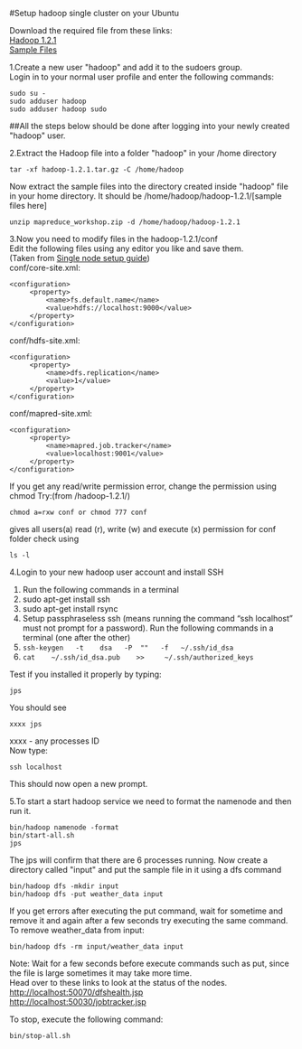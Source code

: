 #Setup hadoop single cluster on your Ubuntu

Download the required file from these links:  
[Hadoop 1.2.1](https://archive.apache.org/dist/hadoop/core/hadoop-1.2.1/hadoop-1.2.1.tar.gz)  
[Sample Files](https://drive.google.com/file/d/0B3ao8wGOP6diZXRnTE5YVEx6UXc/view?usp=sharing)

1.Create a new user "hadoop" and add it to the sudoers group.  
Login in to your normal user profile and enter the following commands:
```
sudo su -
sudo adduser hadoop
sudo adduser hadoop sudo
```
##All the steps below should be done after logging into your newly created "hadoop" user.

2.Extract the Hadoop file into a folder "hadoop" in your /home directory
```
tar -xf hadoop-1.2.1.tar.gz -C /home/hadoop
```
Now extract the sample files into the directory created inside "hadoop" file in your home directory.
It should be /home/hadoop/hadoop-1.2.1/[sample files here]
```
unzip mapreduce_workshop.zip -d /home/hadoop/hadoop-1.2.1
```
3.Now you need to modify files in the hadoop-1.2.1/conf  
Edit the following files using any editor you like and save them.  
(Taken from [Single node setup guide](http://hadoop.apache.org/docs/r1.2.1/single_node_setup.html))  
conf/core-site.xml:
```
<configuration>
     <property>
         <name>fs.default.name</name>
         <value>hdfs://localhost:9000</value>
     </property>
</configuration>
```

conf/hdfs-site.xml:
```
<configuration>
     <property>
         <name>dfs.replication</name>
         <value>1</value>
     </property>
</configuration>
```

conf/mapred-site.xml:
```
<configuration>
     <property>
         <name>mapred.job.tracker</name>
         <value>localhost:9001</value>
     </property>
</configuration>
```
If you get any read/write permission error, change the permission using chmod
Try:(from /hadoop-1.2.1/)
```
chmod a=rxw conf or chmod 777 conf
```
gives all users(a) read (r), write (w) and execute (x) permission for conf folder
check using
```
ls -l
```

4.Login to your new hadoop user account and install SSH  
   1. Run the following commands in a terminal
   2. sudo apt-get install ssh
   3. sudo apt-get install rsync
   4. Setup passphraseless ssh (means running the command “ssh localhost” must not prompt for a password). Run the following commands in a terminal (one after the other)
   5. ```ssh-keygen   -t    dsa   -P  ""   -f   ~/.ssh/id_dsa```
   6. ```cat    ~/.ssh/id_dsa.pub    >>     ~/.ssh/authorized_keys```  

Test if you installed it properly by typing:  
```
jps
```
You should see  
```
xxxx jps
```
xxxx - any processes ID  
Now type:
```
ssh localhost
```
This should now open a new prompt.

5.To start a start hadoop service we need to format the namenode and then run it.
```
bin/hadoop namenode -format
bin/start-all.sh
jps
```
The jps will confirm that there are 6 processes running.
Now create a directory called "input" and put the sample file in it using a dfs command
```
bin/hadoop dfs -mkdir input
bin/hadoop dfs -put weather_data input
```
If you get errors after executing the put command, wait for sometime and remove it and again after a few seconds try executing the same command.  
To remove weather_data from input:  
```
bin/hadoop dfs -rm input/weather_data input
```
Note: Wait for a few seconds before execute commands such as put, since the file is large sometimes it may take more time.  
Head over to these links to look at the status of the nodes.  
[http://localhost:50070/dfshealth.jsp](http://localhost:50070/dfshealth.jsp)  
[http://localhost:50030/jobtracker.jsp](http://localhost:50030/jobtracker.jsp)

To stop, execute the following command:
```
bin/stop-all.sh
```
